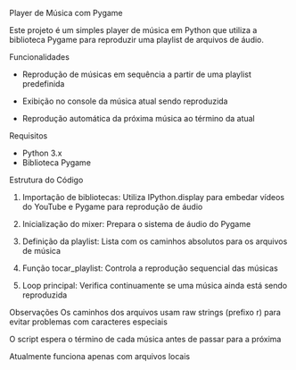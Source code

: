Player de Música com Pygame

Este projeto é um simples player de música em Python que utiliza a biblioteca Pygame para reproduzir uma playlist de arquivos de áudio.

Funcionalidades

- Reprodução de músicas em sequência a partir de uma playlist predefinida

- Exibição no console da música atual sendo reproduzida

- Reprodução automática da próxima música ao término da atual

Requisitos

- Python 3.x
- Biblioteca Pygame

Estrutura do Código

1. Importação de bibliotecas: Utiliza IPython.display para embedar vídeos do YouTube e Pygame para reprodução de áudio

2. Inicialização do mixer: Prepara o sistema de áudio do Pygame

3. Definição da playlist: Lista com os caminhos absolutos para os arquivos de música

4. Função tocar_playlist: Controla a reprodução sequencial das músicas

5. Loop principal: Verifica continuamente se uma música ainda está sendo reproduzida

Observações
Os caminhos dos arquivos usam raw strings (prefixo r) para evitar problemas com caracteres especiais

O script espera o término de cada música antes de passar para a próxima

Atualmente funciona apenas com arquivos locais

